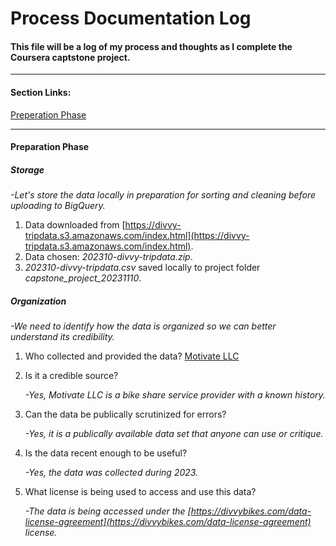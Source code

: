 # Process Documentation Log
#### This file will be a log of my process and thoughts as I complete the Coursera captstone project.
---
#### Section Links:
[Preperation Phase](process_documentation.md#preperation-phase)

---
#### Preparation Phase

##### Storage
  *-Let's store the data locally in preparation for sorting and cleaning before uploading to BigQuery.*

  1. Data downloaded from [https://divvy-tripdata.s3.amazonaws.com/index.html](https://divvy-tripdata.s3.amazonaws.com/index.html).
  2. Data chosen: *202310-divvy-tripdata.zip*.
  3. *202310-divvy-tripdata.csv* saved locally to project folder *capstone_project_20231110*.

##### Organization
  *-We need to identify how the data is organized so we can better understand its credibility.*

  1. Who collected and provided the data? [Motivate LLC](https://en.wikipedia.org/wiki/Motivate_(company))
  2. Is it a credible source?

     *-Yes, Motivate LLC is a bike share service provider with a known history.*
  3. Can the data be publically scrutinized for errors?
   
     *-Yes, it is a publically available data set that anyone can use or critique.*
  4. Is the data recent enough to be useful?

     *-Yes, the data was collected during 2023.*
  5. What license is being used to access and use this data?

     *-The data is being accessed under the [https://divvybikes.com/data-license-agreement](https://divvybikes.com/data-license-agreement) license.*
